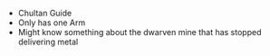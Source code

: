 - Chultan Guide
- Only has one Arm
- Might know something about the dwarven mine that has stopped delivering metal 